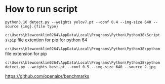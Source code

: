 # How to run script
`python3.10 detect.py --weights yolov7.pt --conf 0.4 --img-size 640 --source {img}.{file type}`

`c:\Users\blewconklin0264\AppData\Local\Programs\Python\Python38\Scripts\pip` file extention for pip for python 64

`c:\Users\blewconklin0264\AppData\Local\Programs\Python\Python38\python` file extension for pip

`c:\Users\blewconklin0264\AppData\Local\Programs\Python\Python38\python detect.py --weights best.pt --conf 0.5 --img-size 640 --source 2.jpg`

https://github.com/openalpr/benchmarks